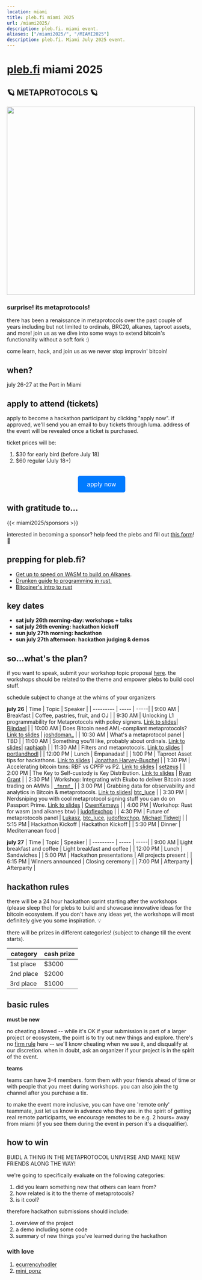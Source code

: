 ```yaml
---
location: miami
title: pleb.fi miami 2025
url: /miami2025/
description: pleb.fi. miami event.
aliases: ["/miami2025/", "/MIAMI2025"]
description: pleb.fi. Miami July 2025 event.
---
```

# [pleb.fi](https://pleb.fi/) miami 2025

## 🪐 METAPROTOCOLS 🪐

<img src="/pleb25-1.gif" width="500px" />

### surprise! its metaprotocols!

there has been a renaissance in metaprotocols over the past couple of years including but not limited to ordinals, BRC20, alkanes, taproot assets, and more! join us as we dive into some ways to extend bitcoin's functionality without a soft fork :)

come learn, hack, and join us as we never stop improvin' bitcoin!

## when?
july 26-27 at the Port in Miami

## apply to attend (tickets)
apply to become a hackathon participant by clicking "apply now". if approved, we'll send you an email to buy tickets through luma. address of the event will be revealed once a ticket is purchased.

ticket prices will be:
1. $30 for early bird (before July 18)
2. $60 regular (July 18+)

<div style="text-align: center; margin-top: 2rem;">
  <a href="https://forms.gle/rDoCG45VLXVpETW56" target="_blank" rel="noopener noreferrer" style="
    display: inline-block;
    background-color: #007BFF;
    color: #fff;
    padding: 0.75rem 1.5rem;
    text-decoration: none;
    font-size: 1rem;
    border-radius: 0.3rem;
    transition: background-color 0.2s ease-in-out;">
    apply now
  </a>
</div>

## with gratitude to...
{{< miami2025/sponsors >}}

interested in becoming a sponsor? help feed the plebs and fill out [this form](https://forms.gle/cnmdTceJZAhaGLuX8)! 🙏

## prepping for pleb.fi?
- [Get up to speed on WASM to build on Alkanes](https://github.com/rust-lang/rust/blob/master/src/doc/rustc/src/platform-support/wasm32-unknown-unknown.md).
- [Drunken guide to programming in rust.](https://docs.google.com/presentation/d/19P7_OoNVf9lc3eZOltpDq2iejqrAT96cV9Hg-fq4W2k/edit?usp=drivesdk)
- [Bitcoiner's intro to rust](https://btcdemy.thinkific.com/courses/intro-to-rust)

## key dates

- **sat july 26th morning-day: workshops + talks**
- **sat july 26th evening: hackathon kickoff**
- **sun july 27th morning: hackathon**
- **sun july 27th afternoon: hackathon judging & demos**

## so...what's the plan?
if you want to speak, submit your workshop topic proposal [here](https://forms.gle/U5gmmBNGGY68qJpr9). the workshops should be related to the theme and empower plebs to build cool stuff.

schedule subject to change at the whims of your organizers

**july 26**
| Time | Topic | Speaker |
| --------- | ----- | -----|
| 9:00 AM | Breakfast | Coffee, pastries, fruit, and OJ |
| 9:30 AM | Unlocking L1 programmability for Metaprotocols with policy signers. [Link to slides](https://github.com/rot13maxi/plebfi2025slides/blob/main/plebfi_slides_mk2.pdf)| [Rijndael](https://x.com/rot13maxi) |
| 10:00 AM | Does Bitcoin need AML-compliant metaprotocols? [Link to slides](https://docs.google.com/presentation/d/1n5Fed_8hj7isp5v1SLJ0voy7_fNdJFe2ZbJUAb5BfDM/edit?usp=sharing) | [joshdoman_](https://x.com/joshdoman_) |
| 10:30 AM | What's a metaprotocol panel | TBD |
| 11:00 AM | Something you'll like, probably about ordinals. [Link to slides](https://github.com/JeremyRubin/pleb.fi/blob/master/static/slides/2025/miami/how-to-metaprotocol-raph.pdf)| [raphjaph](https://x.com/raphjaph) |
| 11:30 AM | Filters and metaprotocols. [Link to slides](https://docs.google.com/presentation/d/1d2OFeZ_7Ddq_7zejVNG-WzaKGlEq_8jX4OlK_6-hIA4/edit?usp=sharing) | [portlandhodl](https://x.com/PortlandHODL) |
| 12:00 PM | Lunch | Empanadas! |
| 1:00 PM | Taproot Asset tips for hackathons. [Link to slides](https://docs.google.com/presentation/d/1MQr8sfQqko6pRJWT4skeQzfV7xdDwm0_KThlyktcl-c/edit?usp=sharing) | [Jonathan Harvey-Buschel](https://x.com/jonhbit) |
| 1:30 PM | Accelerating bitcoin txns: RBF vs CPFP vs P2. [Link to slides](https://github.com/setzeus/accelerate-tx-flavors) | [setzeus](https://x.com/setzeus) |
| 2:00 PM | The Key to Self-custody is Key Distribution. [Link to slides](https://github.com/JeremyRubin/pleb.fi/blob/master/static/slides/2025/miami/rgrant-btc1-key-distribution-plebfi2025.pdf) | [Ryan Grant](https://github.com/dcdpr) |
| 2:30 PM | Workshop: Integrating with Ekubo to deliver Bitcoin asset trading on AMMs |  [ `_fmrmf_`](https://x.com/_fmrmf_) |
| 3:00 PM |  Grabbing data for observability and analytics in Bitcoin & metaprotocols. [Link to slides](https://docs.google.com/presentation/d/1He4hEwO2hAVuzkM0Jd_D38WIGUUyvTRAovv6nesP14g/edit?usp=sharing)| [btc_luce](https://x.com/btc_luce) |
| 3:30 PM | Nerdsniping you with cool metaprotocol signing stuff you can do on Passport Prime. [Link to slides](https://docs.google.com/presentation/d/1Q4EvzEH31CZPgl33pgtmmYdVwMNIXDo_UYspcofXnJE/edit?slide=id.g3620fce4c6e_0_78#slide=id.g3620fce4c6e_0_78) | [OwenKemeys](https://x.com/OwenKemeys) |
| 4:00 PM | Workshop: Rust for wasm (and alkanes btw) | [judoflexchop](https://x.com/judoflexchop) |
| 4:30 PM | Future of metaprotocols panel | [Lukasz](https://x.com/lukaszwicher), [btc_luce](https://x.com/btc_luce), [judoflexchop](https://x.com/judoflexchop), [Michael Tidwell](https://x.com/miketwenty1) |
| 5:15 PM | Hackathon Kickoff | Hackathon Kickoff |
| 5:30 PM | Dinner | Mediterranean food |

**july 27**
| Time | Topic | Speaker |
| --------- | ----- | -----|
| 9:00 AM | Light breakfast and coffee | Light breakfast and coffee |
| 12:00 PM | Lunch | Sandwiches |
| 5:00 PM | Hackathon presentations | All projects present |
| 6:15 PM | Winners announced | Closing ceremony |
| 7:00 PM | Afterparty | Afterparty |

## hackathon rules

 there will be a 24 hour hackathon sprint starting after the workshops (please sleep tho) for plebs to build and showcase innovative ideas for the bitcoin ecosystem. if you don't have any ideas yet, the workshops will most definitely give you some inspiration. 💡

there will be prizes in different categories! (subject to change till the event starts).

| category | cash prize |
| --------- | ----- |
| 1st place | $3000 |
| 2nd place | $2000 |
| 3rd place | $1000 |


## basic rules
**must be new**

no cheating allowed -- while it's OK if your submission is part of a larger
project or ecosystem, the point is to try out new things and explore. there's no [firm rule](https://en.wikipedia.org/wiki/I_know_it_when_I_see_it) here -- we'll know
cheating when we see it, and disqualify at our discretion. when in doubt, ask an organizer if your project is in the spirit of the event.

**teams**

teams can have 3-4 members. form them with your friends ahead of time or with people that you meet during workshops. you can also join the tg channel after you purchase a tix.

to make the event more inclusive, you can have one 'remote only'
teammate, just let us know in advance who they are. in the spirit of getting
real remote participants, we encourage remotes to be e.g. 2 hours+ away from
miami (if you see them during the event in person it's a disqualifier).

## how to win

BUIDL A THING IN THE METAPROTOCOL UNIVERSE AND MAKE NEW FRIENDS ALONG THE WAY!

we're going to specifically evaluate on the following categories:

1) did you learn something new that others can learn from?
2) how related is it to the theme of metaprotocols?
3) is it cool?

therefore hackathon submissions should include:
1. overview of the project
1. a demo including some code
1. summary of new things you've learned during the hackathon

### with love

1. [ecurrencyhodler](https://twitter.com/ecurrencyhodler)
1. [mini_ponz](https://x.com/ponzini)